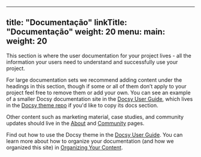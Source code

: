 
---
title: "Documentação"
linkTitle: "Documentação"
weight: 20
menu:
  main:
    weight: 20
---

This section is where the user documentation for your project lives - all the information your users need to understand and successfully use your project.

For large documentation sets we recommend adding content under the headings in this section, though if some or all of them don’t apply to your project feel free to remove them or add your own. You can see an example of a smaller Docsy documentation site in the [Docsy User Guide](https://docsy.dev/docs/), which lives in the [Docsy theme repo](https://github.com/google/docsy/tree/master/userguide) if you'd like to copy its docs section.

Other content such as marketing material, case studies, and community updates should live in the [About](/about/) and [Community](/community/) pages.

Find out how to use the Docsy theme in the [Docsy User Guide](https://docsy.dev/docs/). You can learn more about how to organize your documentation (and how we organized this site) in [Organizing Your Content](https://docsy.dev/docs/best-practices/organizing-content/).
